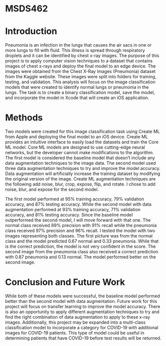 # MSDS462
# Introduction

Pneumonia is an infection in the lungs that causes the air sacs in one or more lungs to fill with fluid. This illness is spread through respiratory droplets and it can be identified by chest x-ray images. The purpose of this project is to apply computer vision techniques to a dataset that contains images of chest x-rays and deploy the final model to an edge device. The images were obtained from the Chest X-Ray Images (Pneumonia) dataset from the Kaggle website. These images were split into folders for training, testing, and validation. This analysis will focus on the image classification models that were created to identify normal lungs or pneumonia in the lungs. The task is to create a binary classification model, save the model, and incorporate the model in Xcode that will create an iOS application.
	
# Methods

Two models were created for this image classification task using Create ML from Apple and deploying the final model to an iOS device. Create ML provides an intuitive interface to easily load the datasets and train the Core ML model. Core ML models are designed to use cutting-edge neural networks, but the developer cannot make modifications to the algorithm. The first model is considered the baseline model that doesn’t include any data augmentation techniques to the image data. The second model used three data augmentation techniques to try and improve the model accuracy. Data augmentation will artificially increase the training dataset by modifying the original version of the image. Create ML augmentation techniques are the following add noise, blur, crop, expose, flip, and rotate. I chose to add noise, blur, and expose for the second model.

The first model performed at 95% training accuracy, 79% validation accuracy, and 87% testing accuracy. While the second model with data augmentation performed at 93% training accuracy, 71% validation accuracy, and 81% testing accuracy. Since the baseline model outperformed the second model, I will move forward with that one. The normal class received 89% precision with 91% recall while the pneumonia class received 97% precision and 96% recall. I tested the model with two images representing both classes. The first picture was from the normal class and the model predicted 0.67 normal and 0.33 pneumonia. While that is the correct prediction, the model is not very confident in the score. The second image from the pneumonia class also received a correct prediction with 0.87 pneumonia and 0.13 normal. The model performed better on the second image.
	
# Conclusion and Future Work

While both of these models were successful, the baseline model performed better than the second model with data augmentation. Future work for this project will focus on transfer learning to improve the model accuracy. There is also an opportunity to apply different augmentation techniques to try and find the right combination of data augmentation to apply to these x-ray images. Additionally, this project may be expanded into a multi-class classification model to incorporate a category for COVID-19 with additional images for COVID-19 patients. This type of model could be useful in determining patients that have COVID-19 before test results will be returned. 
